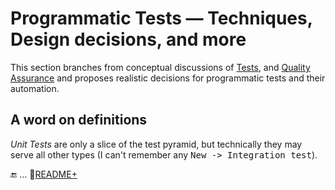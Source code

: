 # Programmatic Tests &mdash; Techniques, Design decisions, and more

This section branches from conceptual discussions of [Tests](https://github.com/Kyriosity/read-write/tree/main/README+/software/tests), and [Quality Assurance](https://github.com/Kyriosity/read-write/tree/main/README+/software/QA) and proposes realistic decisions for programmatic tests and their automation.

## A word on definitions

_Unit Tests_ are only a slice of the test pyramid, but technically they may serve all other types (I can't remember any <kbd>New -> Integration test</kbd>).

🔚 ... 📂[README+](README+)
